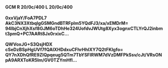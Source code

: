 #### GCM R 20/0c/400 L 20/0c/400
**0xxVjaY/FoA7PDL7**<br/>**AkC3NX3XtbqIgGSMGndBTRFplm5YQdFJ3/xa/xEMDrM=**<br/>**94IbjCnXjhXsf8GJM6oTDhHe324UofdvJWUtg8Xyx3ognxCTLYrQJ2inbmt3pmQ+PC7AARt8Jx0rxixC...**<br/><br/>
**QWVoxJG+S3QsjHDX**<br/>**cSeDzBSpHgUVf7fQAIXHDdxuCFhrHhIXY7Q2tFKlgfo=**<br/>**QY7nXDhQfRE9ZIQpqeug5QTm7TbYSFIRWM7dVzDMFPkSsv/cJt/VRsONpA9ARXToKR5lm/GV0TZYmHfl...**